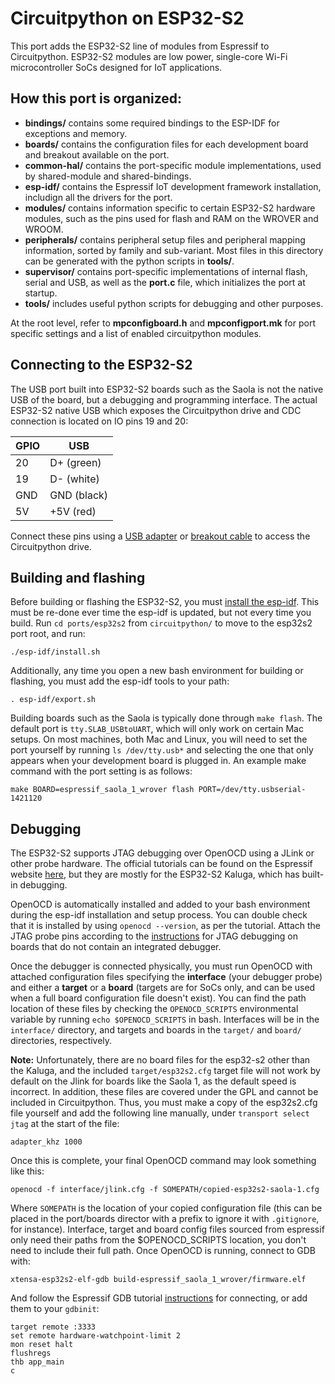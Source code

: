 # Circuitpython on ESP32-S2 #

This port adds the ESP32-S2 line of modules from Espressif to Circuitpython. ESP32-S2 modules are low power, single-core Wi-Fi microcontroller SoCs designed for IoT applications.

## How this port is organized: ##

- **bindings/** contains some required bindings to the ESP-IDF for exceptions and memory.
- **boards/** contains the configuration files for each development board and breakout available on the port.
- **common-hal/** contains the port-specific module implementations, used by shared-module and shared-bindings.
- **esp-idf/** contains the Espressif IoT development framework installation, includign all the drivers for the port.
- **modules/** contains information specific to certain ESP32-S2 hardware modules, such as the pins used for flash and RAM on the WROVER and WROOM.
- **peripherals/** contains peripheral setup files and peripheral mapping information, sorted by family and sub-variant. Most files in this directory can be generated with the python scripts in **tools/**.
- **supervisor/** contains port-specific implementations of internal flash, serial and USB, as well as the **port.c** file, which initializes the port at startup.
- **tools/** includes useful python scripts for debugging and other purposes.

At the root level, refer to **mpconfigboard.h** and **mpconfigport.mk** for port specific settings and a list of enabled circuitpython modules.

## Connecting to the ESP32-S2 ##

The USB port built into ESP32-S2 boards such as the Saola is not the native USB of the board, but a debugging and programming interface. The actual ESP32-S2 native USB which exposes the Circuitpython drive and CDC connection is located on IO pins 19 and 20:

| GPIO | USB         |
| ---- | ----------- |
| 20   | D+ (green)  |
| 19   | D- (white)  |
| GND  | GND (black) |
| 5V   | +5V (red)   |

Connect these pins using a [USB adapter](https://www.adafruit.com/product/4090) or [breakout cable](https://www.adafruit.com/product/4448) to access the Circuitpython drive.

## Building and flashing ##

Before building or flashing the ESP32-S2, you must [install the esp-idf](https://docs.espressif.com/projects/esp-idf/en/latest/esp32/get-started/index.html). This must be re-done ever time the esp-idf is updated, but not every time you build. Run `cd ports/esp32s2` from `circuitpython/` to move to the esp32s2 port root, and run:

```
./esp-idf/install.sh
```

Additionally, any time you open a new bash environment for building or flashing, you must add the esp-idf tools to your path:

```
. esp-idf/export.sh
```

Building boards such as the Saola is typically done through `make flash`. The default port is `tty.SLAB_USBtoUART`, which will only work on certain Mac setups. On most machines, both Mac and Linux, you will need to set the port yourself by running `ls /dev/tty.usb*` and selecting the one that only appears when your development board is plugged in. An example make command with the port setting is as follows:

```
make BOARD=espressif_saola_1_wrover flash PORT=/dev/tty.usbserial-1421120
```

## Debugging ##

The ESP32-S2 supports JTAG debugging over OpenOCD using a JLink or other probe hardware. The official tutorials can be found on the Espressif website [here](https://docs.espressif.com/projects/esp-idf/en/latest/esp32s2/api-guides/jtag-debugging/index.html), but they are mostly for the ESP32-S2 Kaluga, which has built-in debugging.

OpenOCD is automatically installed and added to your bash environment during the esp-idf installation and setup process. You can double check that it is installed by using `openocd --version`, as per the tutorial. Attach the JTAG probe pins according to the [instructions](https://docs.espressif.com/projects/esp-idf/en/latest/esp32s2/api-guides/jtag-debugging/configure-other-jtag.html) for JTAG debugging on boards that do not contain an integrated debugger.

Once the debugger is connected physically, you must run OpenOCD with attached configuration files specifying the **interface** (your debugger probe) and either a **target** or a **board** (targets are for SoCs only, and can be used when a full board configuration file doesn't exist). You can find the path location of these files by checking the `OPENOCD_SCRIPTS` environmental variable by running `echo $OPENOCD_SCRIPTS` in bash. Interfaces will be in the `interface/` directory, and targets and boards in the `target/` and `board/` directories, respectively.

**Note:** Unfortunately, there are no board files for the esp32-s2 other than the Kaluga, and the included `target/esp32s2.cfg` target file will not work by default on the Jlink for boards like the Saola 1, as the default speed is incorrect. In addition, these files are covered under the GPL and cannot be included in Circuitpython. Thus, you must make a copy of the esp32s2.cfg file yourself and add the following line manually, under `transport select jtag` at the start of the file:

```
adapter_khz 1000
```

Once this is complete, your final OpenOCD command may look something like this:

`openocd -f interface/jlink.cfg -f SOMEPATH/copied-esp32s2-saola-1.cfg`

Where `SOMEPATH` is the location of your copied configuration file (this can be placed in the port/boards director with a prefix to ignore it with `.gitignore`, for instance). Interface, target and board config files sourced from espressif only need their paths from the $OPENOCD_SCRIPTS location, you don't need to include their full path. Once OpenOCD is running, connect to GDB with:

`xtensa-esp32s2-elf-gdb build-espressif_saola_1_wrover/firmware.elf`

And follow the Espressif GDB tutorial [instructions](https://docs.espressif.com/projects/esp-idf/en/latest/esp32s2/api-guides/jtag-debugging/using-debugger.html) for connecting, or add them to your `gdbinit`:

```
target remote :3333
set remote hardware-watchpoint-limit 2
mon reset halt
flushregs
thb app_main
c
```
